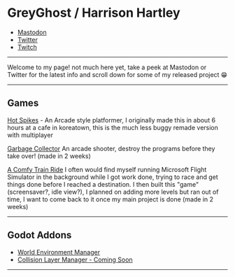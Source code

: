 # GreyGhost / Harrison Hartley
- [Mastodon](https://mstdn.social/@Harrison)
- [Twitter](https://twitter.com/pinguinogelato)
- [Twitch](https://twitch.tv/greyghost)

---

Welcome to my page! not much here yet, take a peek at Mastodon or Twitter for the latest info and scroll down for some of my released project 😁

---

## Games
[Hot Spikes](https://pinguinogelato.itch.io/hot-spikes) - An Arcade style platformer, I originally made this in about 6 hours at a cafe in koreatown, this is the much less buggy remade version with multiplayer

[Garbage Collector](https://pinguinogelato.itch.io/garbage-collector) An arcade shooter, destroy the programs before they take over! (made in 2 weeks)

[A Comfy Train Ride](https://pinguinogelato.itch.io/a-comfy-train-ride) I often would find myself running Microsoft Flight Simulator in the background while I got work done, trying to race and get things done before I reached a destination. I then built this "game" (screensaver?, idle view?), I planned on adding more levels but ran out of time, I want to come back to it once my main project is done (made in 2 weeks)

----
## Godot Addons 
- [World Environment Manager](https://github.com/GK-GreyGhost/WorldEnvironmentManager)
- [Collision Layer Manager - Coming Soon](#comingsoon)
----